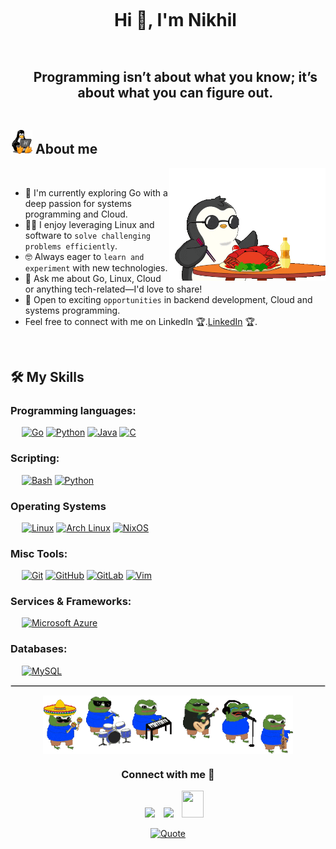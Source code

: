 <!--h1 without bottom border-->
<div id="user-content-toc">
  <ul align="center">
    <summary><h1 style="display: inline-block">Hi 👋, I'm Nikhil</h1></summary>
  </ul>
</div>
<!--h2 without bottom border-->
<div id="user-content-toc">
  <ul align="center">
    <summary><h2 style="display: inline-block">Programming isn’t about what you know; it’s about what you can figure out.</h2></summary>
  </ul>
</div>

## <picture><img src = "https://github.com/nikhils74/nikhils74/blob/main/media/tuxLinuxPenguin.gif" width = 35px></picture> About me

<picture> <img align="right" src="https://github.com/nikhils74/nikhils74/blob/main/media/crab%26penguin.gif" width = 250px></picture>

<br>

- 🌱 I'm currently exploring Go with a deep passion for systems programming and Cloud.
- :technologist: I enjoy leveraging Linux and software to `solve challenging problems efficiently`.
- :nerd_face: Always eager to `learn and experiment` with new technologies.
- 💬 Ask me about Go, Linux, Cloud or anything tech-related—I'd love to share!
- :thinking: Open to exciting `opportunities` in backend development, Cloud and systems programming.
- Feel free to connect with me on LinkedIn 🏆.[LinkedIn](https://www.linkedin.com/in/nikhil-s-a13b5a272/) 🏆.

<br>




  ## 🛠️ My Skills

### Programming languages:
&emsp;
[![Go](https://img.shields.io/badge/Go-00ADD8?logo=go&logoColor=white)](#)
[![Python](https://img.shields.io/badge/Python-3776AB?logo=python&logoColor=fff)](#)
[![Java](https://img.shields.io/badge/Java-%23ED8B00.svg?logo=openjdk&logoColor=white)](#)
[![C](https://img.shields.io/badge/C-00599C?logo=c&logoColor=white)](#)

### Scripting:
&emsp;
[![Bash](https://img.shields.io/badge/Bash-4EAA25?logo=gnubash&logoColor=fff)](#)
[![Python](https://img.shields.io/badge/Python-3776AB?logo=python&logoColor=fff)](#)

### Operating Systems
&emsp;
[![Linux](https://img.shields.io/badge/Linux-FCC624?logo=linux&logoColor=black)](#)
[![Arch Linux](https://img.shields.io/badge/Arch%20Linux-1793D1?logo=arch-linux&logoColor=fff)](#)
[![NixOS](https://img.shields.io/badge/NixOS-5277C3?logo=nixos&logoColor=fff)](#)

### Misc Tools:
&emsp;
[![Git](https://img.shields.io/badge/Git-F05032?logo=git&logoColor=fff)](#)
[![GitHub](https://img.shields.io/badge/GitHub-%23121011.svg?logo=github&logoColor=white)](#)
[![GitLab](https://img.shields.io/badge/GitLab-FC6D26?logo=gitlab&logoColor=fff)](#)
[![Vim](https://img.shields.io/badge/Vim-%2311AB00.svg?logo=vim&logoColor=white)](#)

### Services & Frameworks: 
&emsp;
[![Microsoft Azure](https://custom-icon-badges.demolab.com/badge/Microsoft%20Azure-0089D6?logo=msazure&logoColor=white)](#)

### Databases:
&emsp;
[![MySQL](https://img.shields.io/badge/MySQL-4479A1?logo=mysql&logoColor=fff)](#)




<hr style="border: 0.3px solid lightgray;">
<p align="center">
<picture> <img align="center" src="https://github.com/nikhils74/nikhils74/blob/main/media/pepeBand.gif" width = 400px></picture>


<h3 align="center" >Connect with me 🤝 </h3>

 <div align="center"  class="icons-social" style="margin-left: 10px;">
        <a   target="_blank" href="https://www.linkedin.com/in/nikhil-s-a13b5a272/">
			<img src="https://img.icons8.com/doodle/40/000000/linkedin--v2.png" style="margin-left: 10px;" ></a>
        <a style="margin-left: 10px;" target="_blank" href="https://github.com/nikhils74">
		<img src="https://img.icons8.com/doodle/40/000000/github--v1.png"></a>
           <a style="margin-left: 10px;" target="_blank" href="mailto:nikhildude74@proton.me">
		<img src="https://img.icons8.com/doodle/2x/gmail-new.png" style=" width:35px; height:43px;"></a>
      </div>
      
<p align = "center">
	<a href="https://github.com/piyushsuthar/github-readme-quotes"> <img alt = "Quote" src="https://quotes-github-readme.vercel.app/api?type=horizontal&theme=tokyonight&animation=grow_out_in&quoteCategory=programming">
</p>

